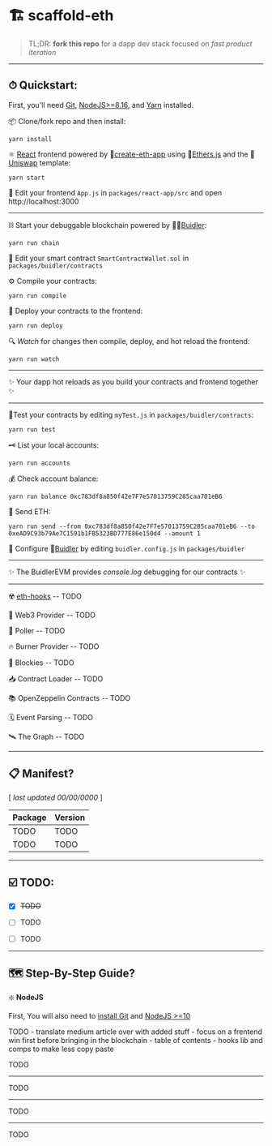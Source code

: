 
# 🏗 scaffold-eth

> TL;DR: **fork this repo** for a dapp dev stack focused on *fast product iteration*

---

## ⏱ Quickstart:

First, you'll need [Git](https://git-scm.com/downloads), [NodeJS>=8.16](https://nodejs.org/en/download/), and [Yarn](https://classic.yarnpkg.com/en/docs/install) installed. 

📦 Clone/fork repo and then install:

```
yarn install
```

⚛️ [React](https://reactjs.org/tutorial/tutorial.html) frontend powered by 📱[create-eth-app](https://github.com/PaulRBerg/create-eth-app) using 🔧[Ethers.js](https://docs.ethers.io/ethers.js/html/index.html) and the 🦄[Uniswap](https://uniswap.org/docs/v1) template:
```
yarn start
```

📝 Edit your frontend `App.js` in `packages/react-app/src` and open http://localhost:3000

---



⛓ Start your debuggable blockchain powered by 👷‍♀️[Buidler](https://buidler.dev/tutorial/):
```
yarn run chain
```

📝 Edit your smart contract `SmartContractWallet.sol` in `packages/buidler/contracts`

⚙️ Compile your contracts:
```
yarn run compile
```

🚢 Deploy your contracts to the frontend:
```
yarn run deploy
```

🔍 *Watch* for changes then compile, deploy, and hot reload the frontend:
```
yarn run watch
```

---


 ✨ Your dapp hot reloads as you build your contracts and frontend together ✨


---


🔬Test your contracts by editing `myTest.js` in `packages/buidler/contracts`:
```
yarn run test
```

🗝 List your local accounts:
```
yarn run accounts
```

💰 Check account balance:
```
yarn run balance 0xc783df8a850f42e7F7e57013759C285caa701eB6
```

💸 Send ETH:
```
yarn run send --from 0xc783df8a850f42e7F7e57013759C285caa701eB6 --to 0xeAD9C93b79Ae7C1591b1FB5323BD777E86e150d4 --amount 1
```

🔧 Configure 👷[Buidler](https://buidler.dev/config/) by editing `buidler.config.js` in `packages/buidler`


---

 ✨ The BuidlerEVM provides *console.log* debugging for our contracts ✨

---

☢️ [eth-hooks](https://github.com/austintgriffith/eth-hooks) -- TODO

🔏 Web3 Provider -- TODO

🔄 Poller -- TODO

🔥 Burner Provider -- TODO

💠 Blockies -- TODO

📥 Contract Loader -- TODO

📚 OpenZeppelin Contracts -- TODO

🗓 Event Parsing -- TODO

🛰 The Graph -- TODO

---

## 📋 Manifest?

[ *last updated 00/00/0000* ]

| Package | Version |
| ----------- | ----------- |
| TODO | TODO |
| TODO | TODO |


---

## ☑️ TODO:

- [x] ~~TODO~~
- [ ] TODO
- [ ] TODO


---

## 🗺 Step-By-Step Guide?


❇️ **NodeJS**

First, You will also need to [install Git](https://git-scm.com/book/en/v2/Getting-Started-Installing-Git) and [NodeJS >=10](https://buidler.dev/tutorial/setting-up-the-environment.html)

TODO - translate medium article over with added stuff - focus on a frentend win first before bringing in the blockchain - table of contents - hooks lib and comps to make less copy paste

TODO

---

TODO

---

TODO

---

TODO
